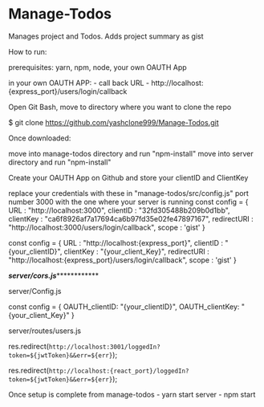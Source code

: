 # Manage-Todos
Manages project and Todos. Adds project summary as gist

How to run:

prerequisites: yarn, npm, node, your own OAUTH App

in your own OAUTH APP: - call back URL - http://localhost:{express_port}/users/login/callback

Open Git Bash, move to directory where you want to clone the repo

$ git clone https://github.com/yashclone999/Manage-Todos.git


Once downloaded:

move into manage-todos directory and run "npm-install"
move into server directory and run "npm-install"

Create your OAUTH App on Github and store your clientID and ClientKey



replace your credentials with these in "manage-todos/src/config.js" port number 3000
with the one where your server is running
const config = {
    URL : "http://localhost:3000",
    clientID : "32fd305488b209b0d1bb",
    clientKey : "ca6f8926af7a17694ca6b97fd35e02fe47897167",
    redirectURI : "http://localhost:3000/users/login/callback",
    scope : 'gist'
}

const config = {
    URL : "http://localhost:{express_port}",
    clientID : "{your_clientID}",
    clientKey : "{your_client_Key}",
    redirectURI : "http://localhost:{express_port}/users/login/callback",
    scope : 'gist'
}


*********server/cors.js*********************


server/Config.js

const config = {
	OAUTH_clientID: "{your_clientID}",
	OAUTH_clientKey: "{your_client_Key}"
}


server/routes/users.js

res.redirect(`http://localhost:3001/loggedIn?token=${jwtToken}&&err=${err}`);

res.redirect(`http://localhost:{react_port}/loggedIn?token=${jwtToken}&&err=${err}`);

Once setup is complete from
manage-todos - yarn start
server - npm start
